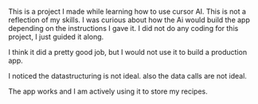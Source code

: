 This is a project I made while learning how to use cursor AI. This is not a reflection of my skills. I was curious about how the Ai would build the app depending on the instructions I gave it. I did not do any coding for this project, I just guided it along.

I think it did a pretty good job, but I would not use it to build a production app.

I noticed the datastructuring is not ideal. also the data calls are not ideal.

The app works and I am actively using it to store my recipes.
